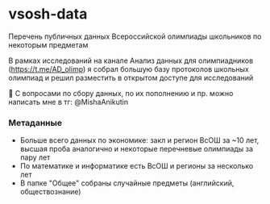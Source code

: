 # vsosh-data
Перечень публичных данных Всероссийской олимпиады школьников по некоторым предметам

В рамках исследований на канале Анализ данных для олимпиадников (https://t.me/AD_olimp) я собрал большую базу протоколов школьных олимпиад и решил разместить в открытом доступе для исследований

🔹 С вопросами по сбору данных, по их пополнению и пр. можно написать мне в тг: @MishaAnikutin

### Метаданные
- Больше всего данных по экономике: закл и регион ВсОШ за ~10 лет, высшая проба аналогично и некоторые перечневые олимпиады за пару лет
- По математике и информатике есть ВсОШ и регионы за несколько лет
- В папке "Общее" собраны случайные предметы (английский, обществознание)


